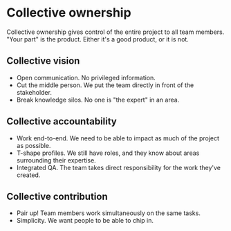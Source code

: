 # Collective ownership
Collective ownership gives control of the entire project to all team members. "Your part" is the product. Either it's a good product, or it is not. 

## Collective vision
- Open communication. No privileged information.
- Cut the middle person. We put the team directly in front of the stakeholder.
- Break knowledge silos. No one is "the expert" in an area.

## Collective accountability
- Work end-to-end. We need to be able to impact as much of the project as possible.
- T-shape profiles. We still have roles, and they know about areas surrounding their expertise.
- Integrated QA. The team takes direct responsibility for the work they've created.

## Collective contribution
- Pair up! Team members work simultaneously on the same tasks.
- Simplicity. We want people to be able to chip in.
